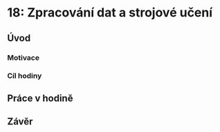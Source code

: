 # 18: Zpracování dat a strojové učení

## Úvod

### Motivace

### Cíl hodiny

## Práce v hodině

## Závěr
